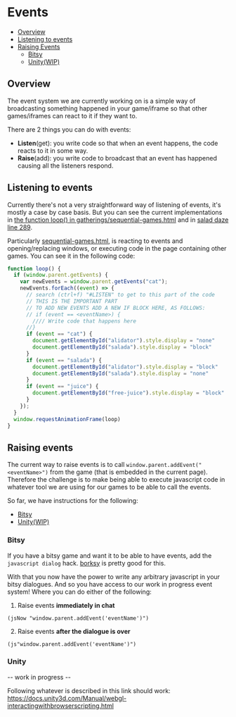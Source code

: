 Events
======

- [Overview](#overview)
- [Listening to events](#listening-to-events)
- [Raising Events](#raising-events)
  - [Bitsy](#bitsy)
  - [Unity(WIP)](#unity)

Overview
--------

The event system we are currently working on is a simple way of broadcasting something happened in your game/iframe so that other games/iframes can react to it if they want to.

There are 2 things you can do with events:
- __Listen__(get): you write code so that when an event happens, the code reacts to it in some way.
- __Raise__(add): you write code to broadcast that an event has happened causing all the listeners respond.

Listening to events
-------------------

Currently there's not a very straightforward way of listening of events, it's mostly a case by case basis. But you can see the current implementations in [the function loop() in gatherings/sequential-games.html](gatherings/sequential-games.html) and in [salad daze line 289](games/salad-days/game.html).

Particularly [sequential-games.html](gatherings/sequential-games.html), is reacting to events and opening/replacing windows, or executing code in the page containing other games. You can see it in the following code: 

```js
function loop() {
  if (window.parent.getEvents) {
    var newEvents = window.parent.getEvents("cat");
    newEvents.forEach((event) => {
      // search (ctrl+f) "#LISTEN" to get to this part of the code
      // THIS IS THE IMPORTANT PART
      // TO ADD NEW EVENTS ADD A NEW IF BLOCK HERE, AS FOLLOWS:
      // if (event == <eventName>) {
        //// Write code that happens here
      //}
      if (event == "cat") {
        document.getElementById("alidator").style.display = "none"
        document.getElementById("salada").style.display = "block"
      }
      if (event == "salada") {
        document.getElementById("alidator").style.display = "block"
        document.getElementById("salada").style.display = "none"
      }
      if (event == "juice") {
        document.getElementById("free-juice").style.display = "block"
      }
    });
  }
  window.requestAnimationFrame(loop)
}
```

Raising events
--------------

The current way to raise events is to call `window.parent.addEvent("<eventName>")` from the game (that is embedded in the current page). Therefore the challenge is to make being able to execute javascript code in whatever tool we are using for our games to be able to call the events.

So far, we have instructions for the following:
  - [Bitsy](#bitsy)
  - [Unity(WIP)](#unity)

### Bitsy

If you have a bitsy game and want it to be able to have events, add the `javascript dialog` hack. [borksy](https://ayolland.itch.io/borksy) is pretty good for this.

With that you now have the power to write any arbitrary javascript in your bitsy dialogues. And so you have access to our work in progress event system! Where you can do either of the following:

1. Raise events __immediately in chat__
```
(jsNow "window.parent.addEvent('eventName')")
```

2. Raise events __after the dialogue is over__
```
(js"window.parent.addEvent('eventName')")
```
### Unity 

-- work in progress --

Following whatever is described in this link should work: https://docs.unity3d.com/Manual/webgl-interactingwithbrowserscripting.html

